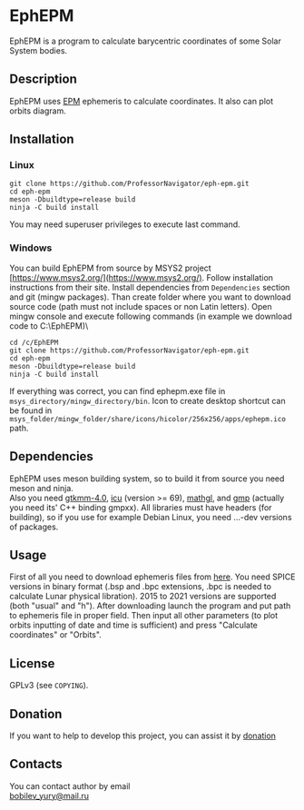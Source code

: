 # EphEPM
EphEPM is a program to calculate barycentric coordinates of some Solar System bodies.

## Description
EphEPM uses [EPM](https://iaaras.ru/dept/ephemeris/epm/) ephemeris to calculate coordinates. It also can plot orbits diagram.

## Installation
### Linux

`git clone https://github.com/ProfessorNavigator/eph-epm.git`\
`cd eph-epm`\
`meson -Dbuildtype=release build`\
`ninja -C build install`

You may need superuser privileges to execute last command.

### Windows

You can build EphEPM from source by MSYS2 project [https://www.msys2.org/](https://www.msys2.org/). Follow installation instructions from their site. Install dependencies from `Dependencies` section and git (mingw packages). Than create folder where you want to download source code (path must not include spaces or non Latin letters). Open mingw console and execute following commands (in example we download code to C:\EphEPM)\

`cd /c/EphEPM`\
`git clone https://github.com/ProfessorNavigator/eph-epm.git`\
`cd eph-epm`\
`meson -Dbuildtype=release build`\
`ninja -C build install`

If everything was correct, you can find ephepm.exe file in `msys_directory/mingw_directory/bin`. Icon to create desktop shortcut can be found in `msys_folder/mingw_folder/share/icons/hicolor/256x256/apps/ephepm.ico` path.

## Dependencies

EphEPM uses meson building system, so to build it from source you need meson and ninja.\
Also you need [gtkmm-4.0](http://www.gtkmm.org/), [icu](https://icu.unicode.org/) (version >= 69), [mathgl](http://mathgl.sourceforge.net/), and [gmp](https://gmplib.org/) (actually you need its' C++ binding gmpxx). All libraries must have headers (for building), so if you use for example Debian Linux, you need ...-dev versions of packages.

## Usage
First of all you need to download ephemeris files from [here](https://ftp.iaaras.ru/pub/epm/). You need SPICE versions in binary format (.bsp and .bpc extensions, .bpc is needed to calculate Lunar physical libration). 2015 to 2021 versions are supported (both "usual" and "h"). After downloading launch the program and put path to ephemeris file in proper field. Then input all other parameters (to plot orbits inputting of date and time is sufficient) and press "Calculate coordinates" or "Orbits".

## License

GPLv3 (see `COPYING`).

## Donation

If you want to help to develop this project, you can assist it by [donation](https://yoomoney.ru/to/4100117795409573)

## Contacts

You can contact author by email \
bobilev_yury@mail.ru